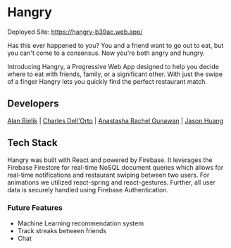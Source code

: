 # Hangry

Deployed Site: https://hangry-b39ac.web.app/

Has this ever happened to you? You and a friend want to go out to eat, but you can't come to a consensus. Now you're both angry and hungry.

Introducing Hangry, a Progressive Web App designed to help you decide where to eat with friends, family, or a significant other. With just the swipe of a finger Hangry lets you quickly find the perfect restaurant match.

## Developers

[Alan Bielik](https://www.linkedin.com/in/alanbielik/) | [Charles Dell'Orto](https://www.linkedin.com/in/charlesdell/) | [Anastasha Rachel Gunawan](https://www.linkedin.com/in/anastasharachelgunawan/) | [Jason Huang](https://www.linkedin.com/in/jason-huang-jh/)

## Tech Stack

Hangry was built with React and powered by Firebase. It leverages the Firebase Firestore for real-time NoSQL document queries which allows for real-time notifications and restaurant swiping between two users. For animations we utilized react-spring and react-gestures. Further, all user data is securely handled using Firebase Authentication.

### Future Features

- Machine Learning recommendation system
- Track streaks between friends
- Chat
